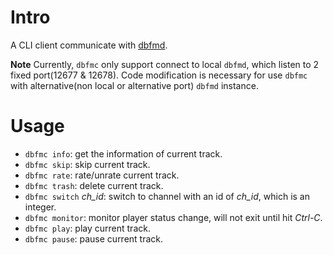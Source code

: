 # Intro

A CLI client communicate with [dbfmd](https://github.com/yuchangyuan/dbfmd).

**Note**
Currently, ``dbfmc`` only support connect to local ``dbfmd``, which listen to 2 fixed port(12677 & 12678). Code modification is necessary for use ``dbfmc`` with alternative(non local or alternative port) ``dbfmd`` instance.

# Usage
* ``dbfmc info``: get the information of current track.
* ``dbfmc skip``: skip current track.
* ``dbfmc rate``: rate/unrate current track.
* ``dbfmc trash``: delete current track.
* ``dbfmc switch`` *ch_id*: switch to channel with an id of *ch_id*, which is an integer.
* ``dbfmc monitor``: monitor player status change, will not exit until hit *Ctrl-C*.
* ``dbfmc play``: play current track.
* ``dbfmc pause``: pause current track.
